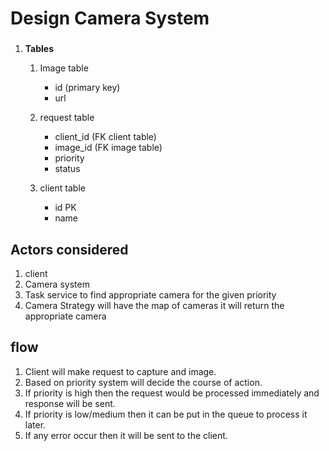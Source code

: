 # Design Camera System
### 
1. **Tables**
    1. Image table
        * id (primary key)
        * url
        
    2. request table
        * client_id (FK client table)
        * image_id (FK image table)
        * priority
        * status
    3. client table
        * id PK
        * name

## Actors considered
1. client 
2. Camera system
3. Task service to find appropriate camera for the given priority
4. Camera Strategy will have the map of cameras it will return the appropriate camera


## flow 
1. Client will make request to capture and image.
2. Based on priority system will decide the course of action.
3. If priority is high then the request would be processed immediately and response will be sent.
4. If priority is low/medium then it can be put in the queue to process it later.
5. If any error occur then it will be sent to the client.

